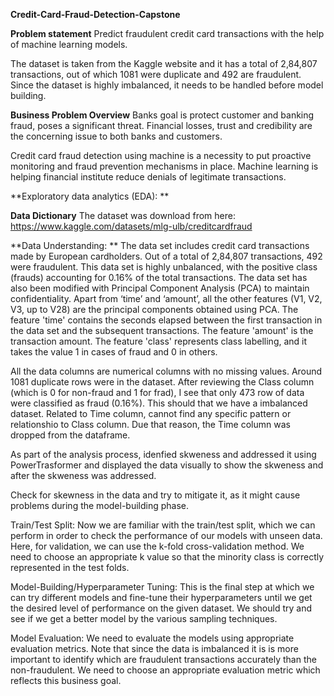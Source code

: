 **Credit-Card-Fraud-Detection-Capstone**

**Problem statement**
Predict fraudulent credit card transactions with the help of machine learning models.

The dataset is taken from the Kaggle website and it has a total of 2,84,807 transactions, out of which 1081 were duplicate and 492 are fraudulent. Since the dataset is highly imbalanced, it needs to be handled before model building.

**Business Problem Overview**
Banks goal is protect customer and banking fraud, poses a significant threat. Financial losses, trust and credibility are the concerning issue to both banks and customers.

Credit card fraud detection using machine is a necessity to put proactive monitoring and fraud prevention mechanisms in place. Machine learning is helping financial institute reduce denials of legitimate transactions.

**Exploratory data analytics (EDA): **

**Data Dictionary**
The dataset was download from here: https://www.kaggle.com/datasets/mlg-ulb/creditcardfraud

**Data Understanding: **
The data set includes credit card transactions made by European cardholders. Out of a total of 2,84,807 transactions, 492 were fraudulent. This data set is highly unbalanced, with the positive class (frauds) accounting for 0.16% of the total transactions. The data set has also been modified with Principal Component Analysis (PCA) to maintain confidentiality. Apart from ‘time’ and ‘amount’, all the other features (V1, V2, V3, up to V28) are the principal components obtained using PCA. The feature 'time' contains the seconds elapsed between the first transaction in the data set and the subsequent transactions. The feature 'amount' is the transaction amount. The feature 'class' represents class labelling, and it takes the value 1 in cases of fraud and 0 in others.

All the data columns are numerical columns with no missing values. Around 1081 duplicate rows were in the dataset. After reviewing the Class column (which is 0 for non-fraud and 1 for frad), I see that only 473 row of data were classified as fraud (0.16%). This should that we have a imbalanced dataset. Related to Time column, cannot find any specific pattern or relationshio to Class column. Due that reason, the Time column was dropped from the dataframe.

As part of the analysis process, idenfied skweness and addressed it using PowerTrasformer and displayed the data visually to show the skweness and after the skweness was addressed. 

Check for skewness in the data and try to mitigate it, as it might cause problems during the model-building phase.

Train/Test Split: 
Now we are familiar with the train/test split, which we can perform in order to check the performance of our models with unseen data. Here, for validation, we can use the k-fold cross-validation method. We need to choose an appropriate k value so that the minority class is correctly represented in the test folds.

Model-Building/Hyperparameter Tuning: 
This is the final step at which we can try different models and fine-tune their hyperparameters until we get the desired level of performance on the given dataset. We should try and see if we get a better model by the various sampling techniques.

Model Evaluation: 
We need to evaluate the models using appropriate evaluation metrics. Note that since the data is imbalanced it is is more important to identify which are fraudulent transactions accurately than the non-fraudulent. We need to choose an appropriate evaluation metric which reflects this business goal.

